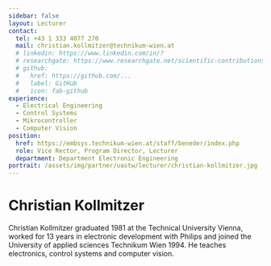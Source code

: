 ```yaml
---
sidebar: false
layout: Lecturer
contact:
  tel: +43 1 333 4077 270
  mail: christian.kollmitzer@technikum-wien.at
  # linkedin: https://www.linkedin.com/in/?
  # researchgate: https://www.researchgate.net/scientific-contributions/
  # github:
  #   href: https://github.com/...
  #   label: GitHub
  #   icon: fab-github
experience:
  - Electrical Engineering
  - Control Systems
  - Mikrocontroller
  - Computer Vision
position:
  href: https://embsys.technikum-wien.at/staff/beneder/index.php
  role: Vice Rector, Program Director, Lecturer
  department: Department Electronic Engineering
portrait: /assets/img/partner/uastw/lecturer/christian-kollmitzer.jpg
---
```


# Christian Kollmitzer

Christian Kollmitzer graduated 1981 at the Technical University Vienna, worked for 13 years in electronic development with Philips and joined the University of applied sciences Technikum Wien 1994.
He teaches electronics, control systems and computer vision.

<!-- more -->